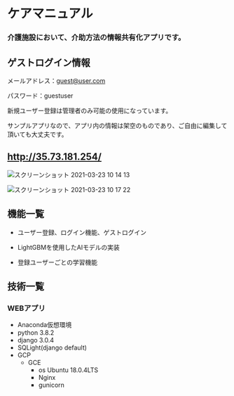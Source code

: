 # ケアマニュアル

### 介護施設において、介助方法の情報共有化アプリです。

## ゲストログイン情報

メールアドレス：guest@user.com

パスワード：guestuser

新規ユーザー登録は管理者のみ可能の使用になっています。

サンプルアプリなので、アプリ内の情報は架空のものであり、ご自由に編集して頂いても大丈夫です。

## http://35.73.181.254/

![スクリーンショット 2021-03-23 10 14 13](https://user-images.githubusercontent.com/60164700/112081723-786b9000-8bc7-11eb-80a8-d80adad86b3f.png)

![スクリーンショット 2021-03-23 10 17 22](https://user-images.githubusercontent.com/60164700/112081784-989b4f00-8bc7-11eb-9482-5312e30abcc1.png)



## 機能一覧
- ユーザー登録、ログイン機能、ゲストログイン

- LightGBMを使用したAIモデルの実装
- 登録ユーザーごとの学習機能

## 技術一覧
### WEBアプリ
- Anaconda仮想環境
- python 3.8.2
- django 3.0.4
- SQLight(django default)
- GCP
  - GCE
    - os Ubuntu 18.0.4LTS
    - Nginx
    - gunicorn